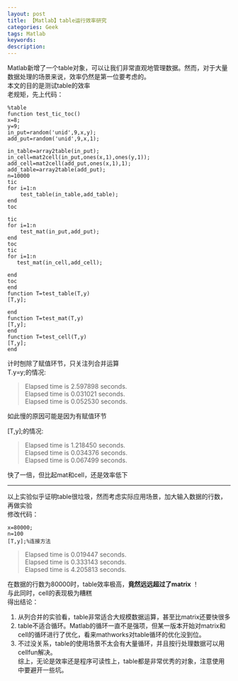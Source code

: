```yaml
---
layout: post
title: 【Matlab】table运行效率研究
categories: Geek
tags: Matlab
keywords:
description:
---
```


Matlab新增了一个table对象，可以让我们非常直观地管理数据。然而，对于大量数据处理的场景来说，效率仍然是第一位要考虑的。  
本文的目的是测试table的效率  
老规矩，先上代码：  
```
%table
function test_tic_toc()
x=8;
y=9;
in_put=random('unid',9,x,y);
add_put=random('unid',9,x,1);

in_table=array2table(in_put);
in_cell=mat2cell(in_put,ones(x,1),ones(y,1));
add_cell=mat2cell(add_put,ones(x,1),1);
add_table=array2table(add_put);
n=10000
tic
for i=1:n
    test_table(in_table,add_table);
end
toc

tic
for i=1:n
    test_mat(in_put,add_put);
end
toc
tic
for i=1:n
   test_mat(in_cell,add_cell);

end
toc
end
function T=test_table(T,y)
[T,y];

end
function T=test_mat(T,y)
[T,y];
end
function T=test_cell(T,y)
[T,y];
end
```
计时刨除了赋值环节，只关注列合并运算  
T.y=y;的情况:  
>Elapsed time is 2.597898 seconds.  
Elapsed time is 0.031021 seconds.  
Elapsed time is 0.052530 seconds.  

如此慢的原因可能是因为有赋值环节

[T,y];的情况:  
>Elapsed time is 1.218450 seconds.  
Elapsed time is 0.034376 seconds.  
Elapsed time is 0.067499 seconds.  

快了一倍，但比起mat和cell，还是效率低下

-----------------------------------------------------------------------------------------
以上实验似乎证明table很垃圾，然而考虑实际应用场景，加大输入数据的行数，再做实验  
修改代码：  

```
x=80000;
n=100
[T,y];%连接方法
```

>Elapsed time is 0.019447 seconds.  
Elapsed time is 0.333143 seconds.  
Elapsed time is 4.205813 seconds.  

在数据的行数为80000时，table效率极高，**竟然远远超过了matrix** ！  
与此同时，cell的表现极为糟糕  
得出结论：  
1. 从列合并的实验看，table非常适合大规模数据运算，甚至比matrix还要快很多  
2. table不适合循环。Matlab的循环一直不是强项，但某一版本开始对matrix和cell的循环进行了优化，看来mathworks对table循环的优化没到位。
3. 不过没关系，table的使用场景不太会有大量循环，并且按行处理数据可以用cellfun解决。  
综上，无论是效率还是程序可读性上，table都是非常优秀的对象，注意使用中要避开一些坑。  
